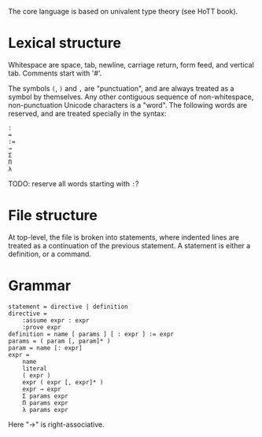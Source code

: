 The core language is based on univalent type theory (see HoTT book).

# Lexical structure

Whitespace are space, tab, newline, carriage return, form feed, and vertical tab.
Comments start with '#'.

The symbols `(`, `)` and `,` are "punctuation", and are always treated as a
symbol by themselves. Any other contiguous sequence of non-whitespace,
non-punctuation Unicode characters is a "word". The following words are
reserved, and are treated specially in the syntax:

```
:
=
:=
→
Σ
Π
λ
```

TODO: reserve all words starting with `:`?

# File structure

At top-level, the file is broken into statements, where indented lines are
treated as a continuation of the previous statement. A statement is either
a definition, or a command. 

# Grammar

```
statement = directive | definition
directive =
    :assume expr : expr
    :prove expr
definition = name [ params ] [ : expr ] := expr
params = ( param [, param]* )
param = name [: expr]
expr =
    name
    literal
    ( expr )
    expr ( expr [, expr]* )
    expr → expr
    Σ params expr
    Π params expr
    λ params expr
```

Here "→" is right-associative.
